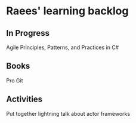 # Raees' learning backlog

## In Progress

Agile Principles, Patterns, and Practices in C#

## Books
Pro Git

## Activities
Put together lightning talk about actor frameworks

